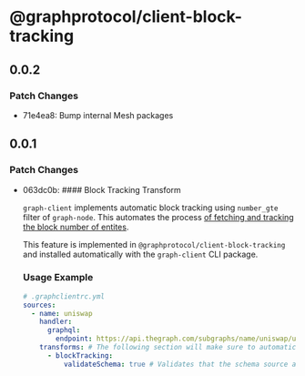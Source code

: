# @graphprotocol/client-block-tracking

## 0.0.2

### Patch Changes

- 71e4ea8: Bump internal Mesh packages

## 0.0.1

### Patch Changes

- 063dc0b: #### Block Tracking Transform

  `graph-client` implements automatic block tracking using `number_gte` filter of `graph-node`. This automates the process [of fetching and tracking the block number of entites](https://thegraph.com/docs/en/developer/distributed-systems/#polling-for-updated-data).

  This feature is implemented in `@graphprotocol/client-block-tracking` and installed automatically with the `graph-client` CLI package.

  ### Usage Example

  ```yaml
  # .graphclientrc.yml
  sources:
    - name: uniswap
      handler:
        graphql:
          endpoint: https://api.thegraph.com/subgraphs/name/uniswap/uniswap-v2
      transforms: # The following section will make sure to automatically fetch the block information, and then use it for tracking in future queries.
        - blockTracking:
            validateSchema: true # Validates that the schema source actually contains _meta and input block filters.
  ```
